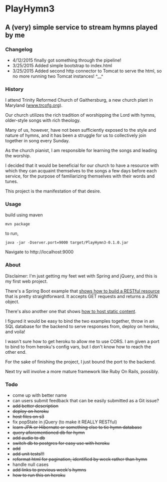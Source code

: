 # PlayHymn3
## A (very) simple service to stream hymns played by me

### Changelog
- 4/12/2015 finally got something through the pipeline!
- 3/25/2015 Added simple bootstrap to index.html
- 3/25/2015 Added second http connector to Tomcat to serve the html, so no more running two Tomcat instances! ^__^

### History
I attend Trinity Reformed Church of Gaithersburg, a new church plant in Maryland (www.trcofg.org).

Our church utilizes the rich tradition of worshipping the Lord with hymns, older-style songs with rich theology.

Many of us, however, have not been sufficiently exposed to the style and nature of hymns, and it has been a struggle for us to collectively join together in song every Sunday.

As the church pianist, I am responsible for learning the songs and leading the worship.

I decided that it would be beneficial for our church to have a resource with which they can acquaint themselves to the songs a few days before each service, for the purpose of familiarizing themselves with their words and tunes.

This project is the manifestation of that desire.

### Usage
build using maven

```
mvn package
```

to run,

```
java -jar -Dserver.port=9000 target/PlayHymn3-0.1.0.jar
```

Navigate to http://localhost:9000

### About
Disclaimer: I'm just getting my feet wet with Spring and jQuery, and this is my first web project.

There's a Spring Boot example that [shows how to build a RESTful resource](https://spring.io/guides/gs/actuator-service/) that is pretty straightforward. It accepts GET requests and returns a JSON object.

There's also another one that shows [how to host static content](https://spring.io/blog/2013/12/19/serving-static-web-content-with-spring-boot).

I figured it would be easy to bind the two examples together, throw in an SQL database for the backend to serve responses from, deploy on heroku, and voila!

I wasn't sure how to get heroku to allow me to use CORS. I am given a port to bind to from heroku's config vars, but I don't know how to reach the other end.

For the sake of finishing the project, I just bound the port to the backend.

Next try will involve a more mature framework like Ruby On Rails, possibly.


### Todo
- come up with better name
- can users submit feedback that can be easily submitted as a Git issue?
- ~~add better description~~
- ~~deploy on heroku~~
- ~~host files on s3~~
- fix popState in jQuery (to make it REALLY RESTful)
- ~~learn JPA or Hibernate or something else to tie hymn database~~
- ~~query aforementioned db for hymn~~
- ~~add audio to db~~
- ~~switch db to postgres for easy use with heroku~~
- ~~add <audio> to html~~
- ~~add unit tests!!!~~
- ~~reformat html for pagination, identified by week rather than hymn~~
- handle null cases
- ~~add links to previous week's hymns~~
- ~~how to run this on heroku~~

